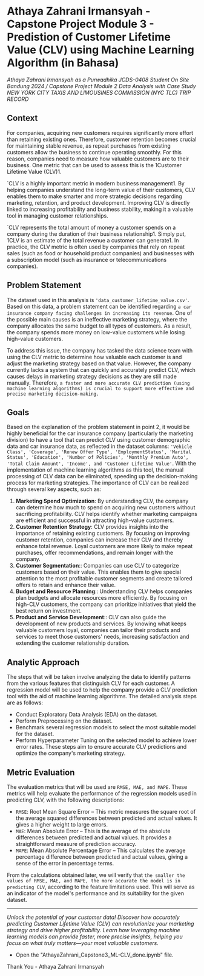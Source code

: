 # Athaya Zahrani Irmansyah - Capstone Project Module 3 - Predistion of Customer Lifetime Value (CLV) using Machine Learning Algorithm (in Bahasa)
_Athaya Zahrani Irmansyah as a Purwadhika JCDS-0408 Student On Site Bandung 2024 / Capstone Project Module 2 Data Analysis with Case Study NEW YORK CITY TAXIS AND LIMOUSINES COMMISSION (NYC TLC) TRIP RECORD_

## Context
For companies, acquiring new customers requires significantly more effort than retaining existing ones. Therefore, customer retention becomes crucial for maintaining stable revenue, as repeat purchases from existing customers allow the business to continue operating smoothly. For this reason, companies need to measure how valuable customers are to their business. One metric that can be used to assess this is the 1Customer Lifetime Value (CLV)1.

`CLV is a highly important metric in modern business management1. By helping companies understand the long-term value of their customers, CLV enables them to make smarter and more strategic decisions regarding marketing, retention, and product development. Improving CLV is directly linked to increasing profitability and business stability, making it a valuable tool in managing customer relationships.

`CLV represents the total amount of money a customer spends on a company during the duration of their business relationship1. Simply put, 1CLV is an estimate of the total revenue a customer can generate1. In practice, the CLV metric is often used by companies that rely on repeat sales (such as food or household product companies) and businesses with a subscription model (such as insurance or telecommunications companies).

## Problem Statement
The dataset used in this analysis is `'data_customer_lifetime_value.csv'`. Based on this data, a problem statement can be identified regarding `a car insurance company facing challenges in increasing its revenue`. One of the possible main causes is an ineffective marketing strategy, where the company allocates the same budget to all types of customers. As a result, the company spends more money on low-value customers while losing high-value customers.

To address this issue, the company has tasked the data science team with using the CLV metric to determine how valuable each customer is and adjust the marketing strategy based on that value. However, the company currently lacks a system that can quickly and accurately predict CLV, which causes delays in marketing strategy decisions as they are still made manually. Therefore, `a faster and more accurate CLV prediction (using machine learning algorithms) is crucial to support more effective and precise marketing decision-making.`

## Goals
Based on the explanation of the problem statement in point 2, it would be highly beneficial for the car insurance company (particularly the marketing division) to have a tool that can predict CLV using customer demographic data and car insurance data, as reflected in the dataset columns: `'Vehicle Class', 'Coverage', 'Renew Offer Type', 'EmploymentStatus', 'Marital Status', 'Education', 'Number of Policies', 'Monthly Premium Auto', 'Total Claim Amount', 'Income', and 'Customer Lifetime Value'`. With the implementation of machine learning algorithms as this tool, the manual processing of CLV data can be eliminated, speeding up the decision-making process for marketing strategies. The importance of CLV can be realized through several key aspects, such as:

1. **Marketing Spend Optimization**: By understanding CLV, the company can determine how much to spend on acquiring new customers without sacrificing profitability. CLV helps identify whether marketing campaigns are efficient and successful in attracting high-value customers.
2. **Customer Retention Strategy**: CLV provides insights into the importance of retaining existing customers. By focusing on improving customer retention, companies can increase their CLV and thereby enhance total revenue. Loyal customers are more likely to make repeat purchases, offer recommendations, and remain longer with the company.
3. **Customer Segmentation**:: Companies can use CLV to categorize customers based on their value. This enables them to give special attention to the most profitable customer segments and create tailored offers to retain and enhance their value.
4. **Budget and Resource Planning**:: Understanding CLV helps companies plan budgets and allocate resources more efficiently. By focusing on high-CLV customers, the company can prioritize initiatives that yield the best return on investment.
5. **Product and Service Development**:: CLV can also guide the development of new products and services. By knowing what keeps valuable customers loyal, companies can tailor their products and services to meet those customers' needs, increasing satisfaction and extending the customer relationship duration.

## Analytic Approach
The steps that will be taken involve analyzing the data to identify patterns from the various features that distinguish CLV for each customer. A regression model will be used to help the company provide a CLV prediction tool with the aid of machine learning algorithms. The detailed analysis steps are as follows:
- Conduct Exploratory Data Analysis (EDA) on the dataset.
- Perform Preprocessing on the dataset.
- Benchmark several regression models to select the most suitable model for the dataset.
- Perform Hyperparameter Tuning on the selected model to achieve lower error rates.
These steps aim to ensure accurate CLV predictions and optimize the company's marketing strategy.

## Metric Evaluation
The evaluation metrics that will be used are `RMSE, MAE, and MAPE`. These metrics will help evaluate the performance of the regression models used in predicting CLV, with the following descriptions:
- `RMSE`: Root Mean Square Error – This metric measures the square root of the average squared differences between predicted and actual values. It gives a higher weight to large errors.
- `MAE`: Mean Absolute Error – This is the average of the absolute differences between predicted and actual values. It provides a straightforward measure of prediction accuracy.
- `MAPE`: Mean Absolute Percentage Error – This calculates the average percentage difference between predicted and actual values, giving a sense of the error in percentage terms.

From the calculations obtained later, we will verify that `the smaller the values of RMSE, MAE, and MAPE, the more accurate the model is in predicting CLV`, according to the feature limitations used. This will serve as an indicator of the model's performance and its suitability for the given dataset. 

---

_Unlock the potential of your customer data! Discover how accurately predicting Customer Lifetime Value (CLV) can revolutionize your marketing strategy and drive higher profitability. Learn how leveraging machine learning models can provide faster, more precise insights, helping you focus on what truly matters—your most valuable customers._

- Open the "AthayaZahrani_Capstone3_ML-CLV_done.ipynb" file.

Thank You - Athaya Zahrani Irmansyah
